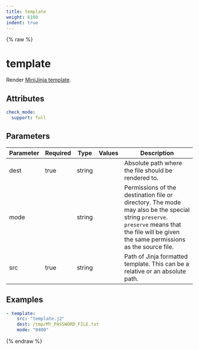 ```yaml
---
title: template
weight: 6100
indent: true
---
```


{% raw %}
# template

Render [MiniJinja template](https://docs.rs/minijinja/latest/minijinja/syntax/index.html).

## Attributes

```yaml
check_mode:
  support: full
```

## Parameters

| Parameter | Required | Type   | Values | Description                                                                                                                                                                                 |
|-----------|----------|--------|--------|---------------------------------------------------------------------------------------------------------------------------------------------------------------------------------------------|
| dest      | true     | string |        | Absolute path where the file should be rendered to.                                                                                                                                         |
| mode      |          | string |        | Permissions of the destination file or directory. The mode may also be the special string `preserve`. `preserve` means that the file will be given the same permissions as the source file. |
| src       | true     | string |        | Path of Jinja formatted template. This can be a relative or an absolute path.                                                                                                               |

## Examples

```yaml
- template:
    src: "template.j2"
    dest: /tmp/MY_PASSWORD_FILE.txt
    mode: "0400"
```

{% endraw %}